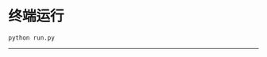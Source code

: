 # 终端运行

```shell
python run.py
```
*************************************************************************************************************************************************************************************************************************************************************************************************************************************************************************************************************************************************************************************************************************************************************************************************************************************